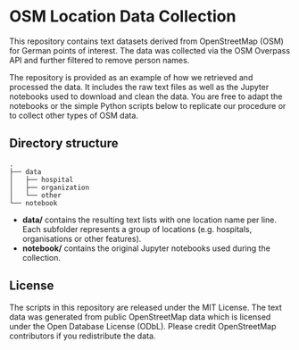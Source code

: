 # OSM Location Data Collection

This repository contains text datasets derived from OpenStreetMap (OSM) for German points of interest. The data was collected via the OSM Overpass API and further filtered to remove person names.

The repository is provided as an example of how we retrieved and processed the data. It includes the raw text files as well as the Jupyter notebooks used to download and clean the data. You are free to adapt the notebooks or the simple Python scripts below to replicate our procedure or to collect other types of OSM data.

## Directory structure

```
.
├── data
│   ├── hospital
│   ├── organization
│   └── other
└── notebook
```

- **data/** contains the resulting text lists with one location name per line. Each subfolder represents a group of locations (e.g. hospitals, organisations or other features).
- **notebook/** contains the original Jupyter notebooks used during the collection.

## License

The scripts in this repository are released under the MIT License. The text data was generated from public OpenStreetMap data which is licensed under the Open Database License (ODbL). Please credit OpenStreetMap contributors if you redistribute the data.

